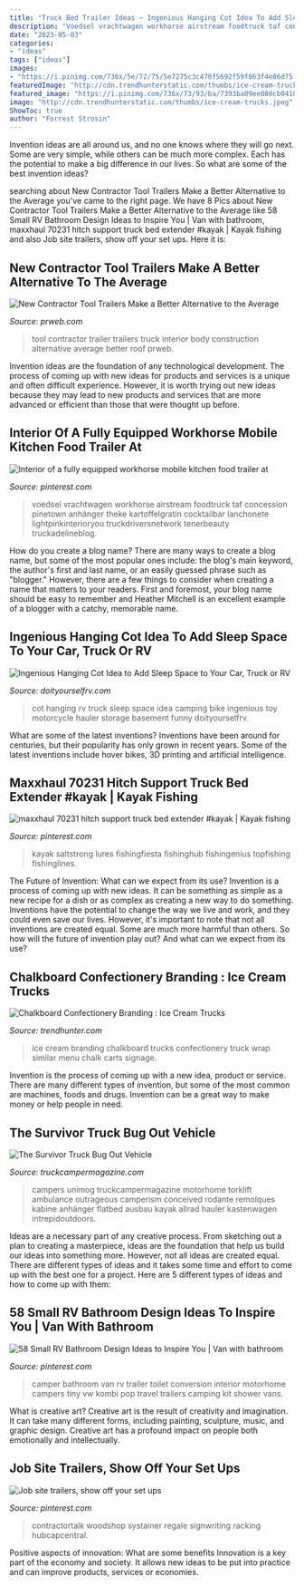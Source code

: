 ```yaml
---
title: "Truck Bed Trailer Ideas ~ Ingenious Hanging Cot Idea To Add Sleep Space To Your Car, Truck Or Rv"
description: "Voedsel vrachtwagen workhorse airstream foodtruck taf concession pinetown anhänger theke kartoffelgratin cocktailbar lanchonete lightpinkinterioryou truckdriversnetwork tenerbeauty truckadelineblog"
date: "2023-05-03"
categories:
- "ideas"
tags: ["ideas"]
images:
- "https://i.pinimg.com/736x/5e/72/75/5e7275c3c478f5692f59f863f4e86d75.jpg"
featuredImage: "http://cdn.trendhunterstatic.com/thumbs/ice-cream-trucks.jpeg"
featured_image: "https://i.pinimg.com/736x/73/93/ba/7393ba09ee080cb0410168e5821413ef.jpg"
image: "http://cdn.trendhunterstatic.com/thumbs/ice-cream-trucks.jpeg"
ShowToc: true
author: "Forrest Strosin"
---
```



Invention ideas are all around us, and no one knows where they will go next. Some are very simple, while others can be much more complex. Each has the potential to make a big difference in our lives. So what are some of the best invention ideas?

	

		
searching about New Contractor Tool Trailers Make a Better Alternative to the Average you've came to the right page. We have 8 Pics about New Contractor Tool Trailers Make a Better Alternative to the Average like 58 Small RV Bathroom Design Ideas to Inspire You | Van with bathroom, maxxhaul 70231 hitch support truck bed extender #kayak | Kayak fishing and also Job site trailers, show off your set ups. Here it is:
		
    
## New Contractor Tool Trailers Make A Better Alternative To The Average

<img loading=lazy src="http://ww1.prweb.com/prfiles/2011/04/15/728004/TruckTrailer.jpg" onerror="this.onerror=null;this.src='https://tse2.mm.bing.net/th?id=OIP.bBqDFC7vGrhvUj0WRScfwQHaFj&amp;pid=15.1';" alt="New Contractor Tool Trailers Make a Better Alternative to the Average">

_Source: prweb.com_

>tool contractor trailer trailers truck interior body construction alternative average better roof prweb. 

	

Invention ideas are the foundation of any technological development. The process of coming up with new ideas for products and services is a unique and often difficult experience. However, it is worth trying out new ideas because they may lead to new products and services that are more advanced or efficient than those that were thought up before.

    
## Interior Of A Fully Equipped Workhorse Mobile Kitchen Food Trailer At

<img loading=lazy src="https://i.pinimg.com/736x/59/92/9a/59929aa848070665b8144401114601cb--food-truck-interior-design-food-trailer-design.jpg?b=t" onerror="this.onerror=null;this.src='https://tse2.mm.bing.net/th?id=OIP.SoqJ2N7KbdglphA4ZWKOnAHaJ5&amp;pid=15.1';" alt="Interior of a fully equipped workhorse mobile kitchen food trailer at">

_Source: pinterest.com_

>voedsel vrachtwagen workhorse airstream foodtruck taf concession pinetown anhänger theke kartoffelgratin cocktailbar lanchonete lightpinkinterioryou truckdriversnetwork tenerbeauty truckadelineblog. 

	

How do you create a blog name?
There are many ways to create a blog name, but some of the most popular ones include: the blog's main keyword, the author's first and last name, or an easily guessed phrase such as "blogger." However, there are a few things to consider when creating a name that matters to your readers. First and foremost, your blog name should be easy to remember and Heather Mitchell is an excellent example of a blogger with a catchy, memorable name.

    
## Ingenious Hanging Cot Idea To Add Sleep Space To Your Car, Truck Or RV

<img loading=lazy src="http://www.doityourselfrv.com/wp-content/uploads/2014/04/hanging-cot-camping-5.jpg" onerror="this.onerror=null;this.src='https://tse2.mm.bing.net/th?id=OIP.6vgOY5YPk5rSfYk1CFGmTAHaEO&amp;pid=15.1';" alt="Ingenious Hanging Cot Idea to Add Sleep Space to Your Car, Truck or RV">

_Source: doityourselfrv.com_

>cot hanging rv truck sleep space idea camping bike ingenious toy motorcycle hauler storage basement funny doityourselfrv. 

	

What are some of the latest inventions?
Inventions have been around for centuries, but their popularity has only grown in recent years. Some of the latest inventions include hover bikes, 3D printing and artificial intelligence.

    
## Maxxhaul 70231 Hitch Support Truck Bed Extender #kayak | Kayak Fishing

<img loading=lazy src="https://i.pinimg.com/736x/73/93/ba/7393ba09ee080cb0410168e5821413ef.jpg" onerror="this.onerror=null;this.src='https://tse2.mm.bing.net/th?id=OIP.27dICNkxc9TA2JY-8jK_9gHaJ3&amp;pid=15.1';" alt="maxxhaul 70231 hitch support truck bed extender #kayak | Kayak fishing">

_Source: pinterest.com_

>kayak saltstrong lures fishingfiesta fishinghub fishingenius topfishing fishinglines. 

	

The Future of Invention: What can we expect from its use?
Invention is a process of coming up with new ideas. It can be something as simple as a new recipe for a dish or as complex as creating a new way to do something. Inventions have the potential to change the way we live and work, and they could even save our lives. However, it's important to note that not all inventions are created equal. Some are much more harmful than others. So how will the future of invention play out? And what can we expect from its use?

    
## Chalkboard Confectionery Branding : Ice Cream Trucks

<img loading=lazy src="http://cdn.trendhunterstatic.com/thumbs/ice-cream-trucks.jpeg" onerror="this.onerror=null;this.src='https://tse1.mm.bing.net/th?id=OIP.oovI2YeT4eDrtW0L22oZdgHaHV&amp;pid=15.1';" alt="Chalkboard Confectionery Branding : Ice Cream Trucks">

_Source: trendhunter.com_

>ice cream branding chalkboard trucks confectionery truck wrap similar menu chalk carts signage. 

	

Invention is the process of coming up with a new idea, product or service. There are many different types of invention, but some of the most common are machines, foods and drugs. Invention can be a great way to make money or help people in need.

    
## The Survivor Truck Bug Out Vehicle

<img loading=lazy src="https://www.truckcampermagazine.com/wp-content/uploads/stories/Four_Wheel_Camper/Survivor-Truck-camper-interior.jpg" onerror="this.onerror=null;this.src='https://tse2.mm.bing.net/th?id=OIP.mv_2uzbVYOPgPhRXIimXQAHaLF&amp;pid=15.1';" alt="The Survivor Truck Bug Out Vehicle">

_Source: truckcampermagazine.com_

>campers unimog truckcampermagazine motorhome torklift ambulance outrageous camperism conceived rodante remolques kabine anhänger flatbed ausbau kayak allrad hauler kastenwagen intrepidoutdoors. 

	

Ideas are a necessary part of any creative process. From sketching out a plan to creating a masterpiece, ideas are the foundation that help us build our ideas into something more. However, not all ideas are created equal. There are different types of ideas and it takes some time and effort to come up with the best one for a project. Here are 5 different types of ideas and how to come up with them: 

    
## 58 Small RV Bathroom Design Ideas To Inspire You | Van With Bathroom

<img loading=lazy src="https://i.pinimg.com/736x/31/58/95/315895b1564da539e5eb5bf2242ba5e5.jpg" onerror="this.onerror=null;this.src='https://tse2.mm.bing.net/th?id=OIP.va83D2_qxBqj7UnYJNHYmgHaLH&amp;pid=15.1';" alt="58 Small RV Bathroom Design Ideas to Inspire You | Van with bathroom">

_Source: pinterest.com_

>camper bathroom van rv trailer toilet conversion interior motorhome campers tiny vw kombi pop travel trailers camping kit shower vans. 

	

What is creative art?
Creative art is the result of creativity and imagination. It can take many different forms, including painting, sculpture, music, and graphic design. Creative art has a profound impact on people both emotionally and intellectually.

    
## Job Site Trailers, Show Off Your Set Ups

<img loading=lazy src="https://i.pinimg.com/736x/5e/72/75/5e7275c3c478f5692f59f863f4e86d75.jpg" onerror="this.onerror=null;this.src='https://tse3.mm.bing.net/th?id=OIP.VC6LAdFRyHWYlYbisfF5GAAAAA&amp;pid=15.1';" alt="Job site trailers, show off your set ups">

_Source: pinterest.com_

>contractortalk woodshop systainer regale signwriting racking hubcapcentral. 

	

Positive aspects of innovation: What are some benefits
Innovation is a key part of the economy and society. It allows new ideas to be put into practice and can improve products, services or economies.

